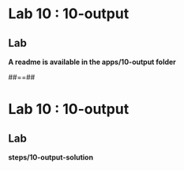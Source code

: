 <!-- .slide: class="exercice" -->
# Lab 10 : 10-output
## Lab

<b>A readme is available in the apps/10-output folder</b>
<!-- .element: class="full-center" -->

##==##

<!-- .slide: class="exercice full-center" -->
# Lab 10 : 10-output
## Lab
<b>steps/10-output-solution</b>
